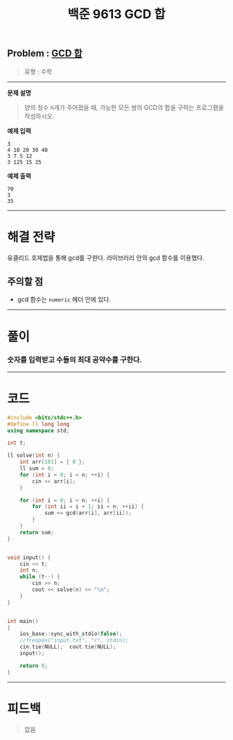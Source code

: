 ﻿---
title: 백준 9613 GCD 합
#date: 2020-00-00-00:00
categories:
- PS

tags:
- baekjoon
- PS
- Problem Solve
- Math
---

## Problem : [GCD 합](https://www.acmicpc.net/problem/9613)
> 유형 : 수학

---


**문제 설명**

> 양의 정수 n개가 주어졌을 때, 가능한 모든 쌍의 GCD의 합을 구하는 프로그램을 작성하시오.


**예제 입력**

```
3
4 10 20 30 40
3 7 5 12
3 125 15 25
```

**예제 출력**

```
70
3
35
```

---


# 해결 전략


>
유클리드 호제법을 통해 gcd를 구한다.
라이브러리 안의 gcd 함수를 이용했다.




## 주의할 점

* gcd 함수는 `numeric` 헤더 안에 있다.


---



# 풀이

### 숫자를 입력받고 수들의 최대 공약수를 구한다.


---

# 코드

```c++
#include <bits/stdc++.h>
#define ll long long
using namespace std;

int t;

ll solve(int n) {
    int arr[101] = { 0 };
    ll sum = 0;
    for (int i = 0; i < n; ++i) {
        cin >> arr[i];
    }

    for (int i = 0; i < n; ++i) {
        for (int ii = i + 1; ii < n; ++ii) {
            sum += gcd(arr[i], arr[ii]);
        }
    }
    return sum;
}


void input() {
    cin >> t;
    int n;
    while (t--) {
        cin >> n;
        cout << solve(n) << "\n";
    }
}


int main()
{
    ios_base::sync_with_stdio(false);
    //freopen("input.txt", "r", stdin);
    cin.tie(NULL);  cout.tie(NULL);
    input();

    return 0;
}
```


---


# 피드백


> 없음
